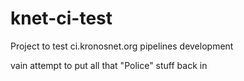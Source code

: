 # knet-ci-test
Project to test ci.kronosnet.org pipelines development

vain attempt to put all that "Police" stuff back in
